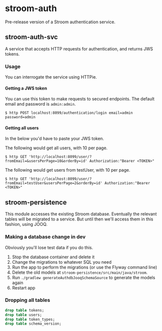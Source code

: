 # stroom-auth
Pre-release version of a Stroom authentication service.

## stroom-auth-svc
A service that accepts HTTP requests for authentication, and returns JWS tokens.

### Usage
You can interrogate the service using HTTPie. 

#### Getting a JWS token
You can use this token to make requests to secured endpoints. The default email and password is `admin:admin`.
```
$ http POST localhost:8099/authentication/login email=admin password=admin 
```

#### Getting all users
In the below you'd have to paste your JWS token.

The following would get all users, with 10 per page.
```
$ http GET 'http://localhost:8099/user/?fromEmail=&usersPerPage=10&orderBy=id' Authorization:"Bearer <TOKEN>"
```
The following would get users from testUser, with 10 per page.
```
$ http GET 'http://localhost:8099/user/?fromEmail=testUser&usersPerPage=2&orderBy=id' Authorization:"Bearer <TOKEN>"
```

## stroom-persistence
This module accesses the existing Stroom database. Eventually the relevant tables will be migrated to a service. But until then we'll access them in this fashion, using JOOQ.

### Making a database change in dev
Obviously you'll lose test data if you do this.

1. Stop the database container and delete it
2. Change the migrations to whatever SQL you need
3. Run the app to perform the migrations (or use the Flyway command line)
4. Delete the old models at `stroom-persistence/src/main/java/stroom`.
5. Run `./gradlew generateAuthdbJooqSchemaSource` to generate the models again
6. Restart app

### Dropping all tables
```sql
drop table tokens;
drop table users;
drop table token_types;
drop table schema_version;
```